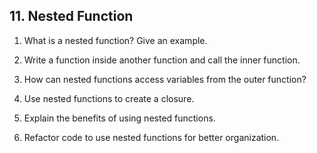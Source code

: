 ## 11. Nested Function
1. What is a nested function? Give an example.



2. Write a function inside another function and call the inner function.
3. How can nested functions access variables from the outer function?
4. Use nested functions to create a closure.
5. Explain the benefits of using nested functions.
6. Refactor code to use nested functions for better organization.
